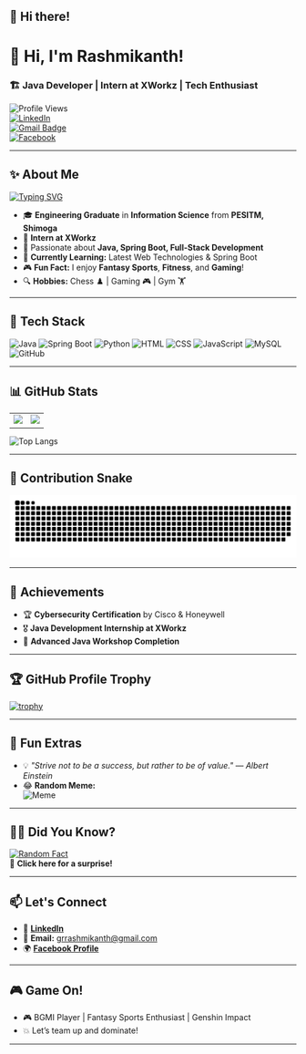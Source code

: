 ## 👋 **Hi there!**  
# 🚀 **Hi, I'm Rashmikanth!**  
### 🏗️ **Java Developer | Intern at XWorkz | Tech Enthusiast**  

![Profile Views](https://komarev.com/ghpvc/?username=rashmikanth-tech&color=blue)  
[![LinkedIn](https://img.shields.io/badge/-LinkedIn-blue?style=flat&logo=Linkedin&logoColor=white)](https://www.linkedin.com/in/rashmikanth)  
[![Gmail Badge](https://img.shields.io/badge/-grrashmikanth@gmail.com-red?style=flat&logo=Gmail&logoColor=white)](mailto:grrashmikanth@gmail.com)  
[![Facebook](https://img.shields.io/badge/-Facebook-1877F2?style=flat&logo=facebook&logoColor=white)](https://www.facebook.com/rashmikanth.gr.39/)  

---

## ✨ **About Me**
[![Typing SVG](https://readme-typing-svg.demolab.com?font=Fira+Code&duration=3000&pause=1000&color=FF5733&center=false&vCenter=false&width=440&lines=Full-Stack+Java+Developer;Cybersecurity+Enthusiast;Fantasy+Sports+Analyst;Lifelong+Learner+%7C+Fitness+Lover)](https://git.io/typing-svg)  

- 🎓 **Engineering Graduate** in **Information Science** from **PESITM, Shimoga**  
- 💼 **Intern at XWorkz**  
- 🚀 Passionate about **Java, Spring Boot, Full-Stack Development**  
- 🌱 **Currently Learning:** Latest Web Technologies & Spring Boot  
- 🎮 **Fun Fact:** I enjoy **Fantasy Sports**, **Fitness**, and **Gaming**!  
- 🔍 **Hobbies:** Chess ♟️ | Gaming 🎮 | Gym 🏋️

---

## 🔨 **Tech Stack**
![Java](https://img.shields.io/badge/Java-ED8B00?style=for-the-badge&logo=java&logoColor=white)
![Spring Boot](https://img.shields.io/badge/Spring%20Boot-6DB33F?style=for-the-badge&logo=spring-boot&logoColor=white)
![Python](https://img.shields.io/badge/Python-3776AB?style=for-the-badge&logo=python&logoColor=white)
![HTML](https://img.shields.io/badge/HTML5-E34F26?style=for-the-badge&logo=html5&logoColor=white)
![CSS](https://img.shields.io/badge/CSS3-1572B6?style=for-the-badge&logo=css3&logoColor=white)
![JavaScript](https://img.shields.io/badge/JavaScript-F7DF1E?style=for-the-badge&logo=javascript&logoColor=black)
![MySQL](https://img.shields.io/badge/MySQL-4479A1?style=for-the-badge&logo=mysql&logoColor=white)
![GitHub](https://img.shields.io/badge/GitHub-181717?style=for-the-badge&logo=github&logoColor=white)

---

## 📊 **GitHub Stats**

<table>
<tr>
<td><img src="https://github-readme-stats.vercel.app/api?username=rashmikanth-tech&show_icons=true&theme=radical" height="180em" /></td>
<td><img src="https://github-readme-streak-stats.herokuapp.com/?user=rashmikanth-tech&theme=radical" height="180em" /></td>
</tr>
</table>

![Top Langs](https://github-readme-stats.vercel.app/api/top-langs/?username=rashmikanth-tech&layout=compact&theme=radical)  

---


## 🐍 **Contribution Snake**
![Snake animation](https://github.com/rashmikanth-tech/rashmikanth-tech/blob/gh-pages/snake.svg)  

---


## 🏅 **Achievements**
- 🏆 **Cybersecurity Certification** by Cisco & Honeywell  
- 🎖️ **Java Development Internship at XWorkz**  
- 🏅 **Advanced Java Workshop Completion**  

---

## 🏆 **GitHub Profile Trophy**
[![trophy](https://github-profile-trophy.vercel.app/?username=rashmikanth-tech&theme=radical&no-frame=true&column=7&margin-w=15&margin-h=15)](https://github.com/ryo-ma/github-profile-trophy)  

---

## 🎨 **Fun Extras**
- 💡 _"Strive not to be a success, but rather to be of value." — Albert Einstein_  
- 😂 **Random Meme:**  
![Meme](https://api.memegen.link/images/custom/Keep_Coding/Until_You_Make_It.png?background=https://i.imgur.com/IaO5GmL.jpg)

 

---

## 🏄‍♂️ **Did You Know?**  
[![Random Fact](https://randomfunfacts.com/fact/random.png)](https://www.freakyjolly.com/confetti-explosion-animation/)  
🎉 **Click here for a surprise!**
 

---

## 📫 **Let's Connect**
- 🔗 [**LinkedIn**](https://www.linkedin.com/in/rashmikanth)  
- 📧 **Email:** grrashmikanth@gmail.com  
- 🌍 [**Facebook Profile**](https://www.facebook.com/rashmikanth.gr.39/)  

---

## 🎮 **Game On!**
- 🎮 BGMI Player | Fantasy Sports Enthusiast | Genshin Impact 
- 💥 Let’s team up and dominate!  

---
